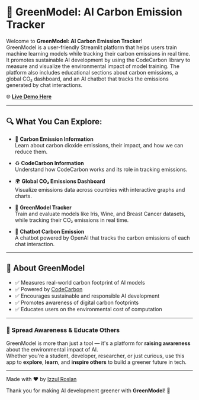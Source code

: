 # 🌿 GreenModel: AI Carbon Emission Tracker

Welcome to **GreenModel: AI Carbon Emission Tracker**!  
GreenModel is a user-friendly Streamlit platform that helps users train machine learning models while tracking their carbon emissions in real time.
It promotes sustainable AI development by using the CodeCarbon library to measure and visualize the environmental impact of model training.
The platform also includes educational sections about carbon emissions, a global CO₂ dashboard, and an AI chatbot that tracks the emissions generated by chat interactions.

🌐 **[Live Demo Here](https://greenmodel-8uxcmdlwyummjqxpwyt73r.streamlit.app/)**

---

## 🔍 What You Can Explore:
    
- 📘 **Carbon Emission Information**  
  Learn about carbon dioxide emissions, their impact, and how we can reduce them.
            
- ♻️ **CodeCarbon Information**  
  Understand how CodeCarbon works and its role in tracking emissions.
            
- 🌍 **Global CO₂ Emissions Dashboard**  
  Visualize emissions data across countries with interactive graphs and charts.

- 🧠 **GreenModel Tracker**  
  Train and evaluate models like Iris, Wine, and Breast Cancer datasets, while tracking their CO₂ emissions in real time.            

- 🤖 **Chatbot Carbon Emission**  
  A chatbot powered by OpenAI that tracks the carbon emissions of each chat interaction.

---

## 🌟 About GreenModel

- ✅ Measures real-world carbon footprint of AI models
- ✅ Powered by [CodeCarbon](https://mlco2.github.io/codecarbon/)
- ✅ Encourages sustainable and responsible AI development
- ✅ Promotes awareness of digital carbon footprints
- ✅ Educates users on the environmental cost of computation

---
### 📣 Spread Awareness & Educate Others

GreenModel is more than just a tool — it's a platform for **raising awareness** about the environmental impact of AI.  
Whether you're a student, developer, researcher, or just curious, use this app to **explore**, **learn**, and **inspire others** to build a greener future in tech.

---

Made with ❤️ by [Izzul Roslan](https://github.com/izzulroslan)

Thank you for making AI development greener with **GreenModel**! 🌱
